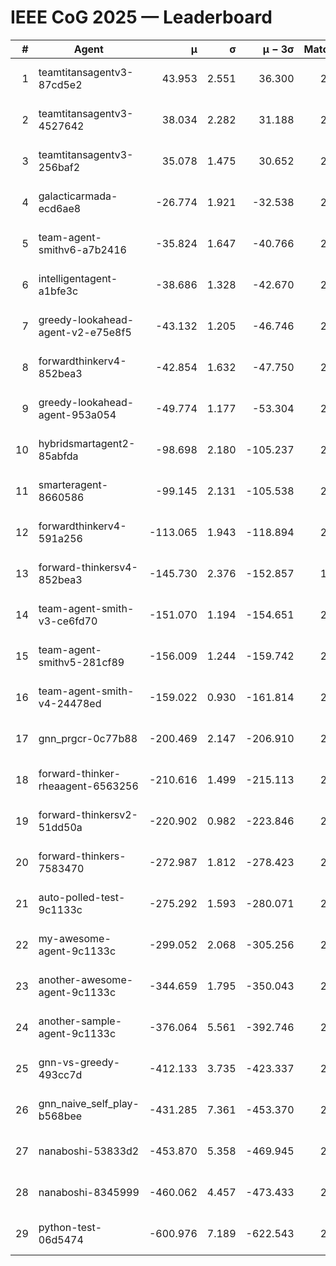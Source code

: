# IEEE CoG 2025 — Leaderboard

| # | Agent | μ | σ | μ − 3σ | Matches | Updated |
|---:|---|---:|---:|---:|---:|---|
| 1 | teamtitansagentv3-87cd5e2 | 43.953 | 2.551 | 36.300 | 2252 | 2025-08-18 07:19 |
| 2 | teamtitansagentv3-4527642 | 38.034 | 2.282 | 31.188 | 2660 | 2025-08-18 07:19 |
| 3 | teamtitansagentv3-256baf2 | 35.078 | 1.475 | 30.652 | 2572 | 2025-08-18 07:19 |
| 4 | galacticarmada-ecd6ae8 | -26.774 | 1.921 | -32.538 | 2740 | 2025-08-18 07:19 |
| 5 | team-agent-smithv6-a7b2416 | -35.824 | 1.647 | -40.766 | 2520 | 2025-08-18 07:19 |
| 6 | intelligentagent-a1bfe3c | -38.686 | 1.328 | -42.670 | 2012 | 2025-08-18 07:19 |
| 7 | greedy-lookahead-agent-v2-e75e8f5 | -43.132 | 1.205 | -46.746 | 2556 | 2025-08-18 07:19 |
| 8 | forwardthinkerv4-852bea3 | -42.854 | 1.632 | -47.750 | 2012 | 2025-08-18 07:19 |
| 9 | greedy-lookahead-agent-953a054 | -49.774 | 1.177 | -53.304 | 2416 | 2025-08-18 07:19 |
| 10 | hybridsmartagent2-85abfda | -98.698 | 2.180 | -105.237 | 2309 | 2025-08-18 07:19 |
| 11 | smarteragent-8660586 | -99.145 | 2.131 | -105.538 | 2180 | 2025-08-18 07:19 |
| 12 | forwardthinkerv4-591a256 | -113.065 | 1.943 | -118.894 | 2269 | 2025-08-18 07:19 |
| 13 | forward-thinkersv4-852bea3 | -145.730 | 2.376 | -152.857 | 1978 | 2025-08-18 07:19 |
| 14 | team-agent-smith-v3-ce6fd70 | -151.070 | 1.194 | -154.651 | 2836 | 2025-08-18 07:19 |
| 15 | team-agent-smithv5-281cf89 | -156.009 | 1.244 | -159.742 | 2420 | 2025-08-18 07:19 |
| 16 | team-agent-smith-v4-24478ed | -159.022 | 0.930 | -161.814 | 2556 | 2025-08-18 07:19 |
| 17 | gnn_prgcr-0c77b88 | -200.469 | 2.147 | -206.910 | 2410 | 2025-08-18 07:19 |
| 18 | forward-thinker-rheaagent-6563256 | -210.616 | 1.499 | -215.113 | 2484 | 2025-08-18 07:19 |
| 19 | forward-thinkersv2-51dd50a | -220.902 | 0.982 | -223.846 | 2464 | 2025-08-18 07:19 |
| 20 | forward-thinkers-7583470 | -272.987 | 1.812 | -278.423 | 2240 | 2025-08-18 07:19 |
| 21 | auto-polled-test-9c1133c | -275.292 | 1.593 | -280.071 | 2120 | 2025-08-18 07:19 |
| 22 | my-awesome-agent-9c1133c | -299.052 | 2.068 | -305.256 | 2880 | 2025-08-18 07:19 |
| 23 | another-awesome-agent-9c1133c | -344.659 | 1.795 | -350.043 | 2580 | 2025-08-18 07:19 |
| 24 | another-sample-agent-9c1133c | -376.064 | 5.561 | -392.746 | 2300 | 2025-08-18 07:19 |
| 25 | gnn-vs-greedy-493cc7d | -412.133 | 3.735 | -423.337 | 2080 | 2025-08-18 07:19 |
| 26 | gnn_naive_self_play-b568bee | -431.285 | 7.361 | -453.370 | 2180 | 2025-08-18 07:19 |
| 27 | nanaboshi-53833d2 | -453.870 | 5.358 | -469.945 | 2080 | 2025-08-18 07:19 |
| 28 | nanaboshi-8345999 | -460.062 | 4.457 | -473.433 | 2200 | 2025-08-18 07:19 |
| 29 | python-test-06d5474 | -600.976 | 7.189 | -622.543 | 2130 | 2025-08-18 07:19 |
